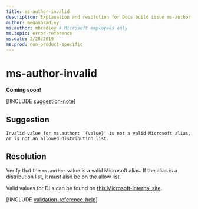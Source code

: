 ```yaml
---
title: ms-author-invalid
description: Explanation and resolution for Docs build issue ms-author-invalid
author: meganbradley
ms.author: mbradley # Microsoft employees only
ms.topic: error-reference
ms.date: 2/28/2019
ms.prod: non-product-specific
---
```

# ms-author-invalid

**Coming soon!**

[!INCLUDE [suggestion-note](includes/suggestion-note.md)]

## Suggestion

`Invalid value for ms.author: '{value}' is not a valid Microsoft alias, or is not an allowed distribution list.`

## Resolution

Verify that the `ms.author` value is a valid Microsoft alias. If the alias is a distribution list, it must also be on the allow list.

Valid values for DLs can be found on [this Microsoft-internal site](https://docsmetadatatool.azurewebsites.net/allowlists).

<!--make sure to add this file to your includes folder and verify the path-->
[!INCLUDE [validation-reference-help](includes/validation-reference-help.md)]
